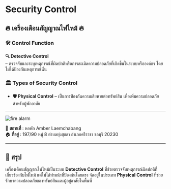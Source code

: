 # Security Control

## 🔥 เครื่องเตือนสัญญาณไฟไหม้ 🔥

### 🛠️ Control Function  
**🔍 Detective Control**  
– ตรวจจับและระบุเหตุการณ์ที่ผิดปกติหรือการละเมิดความปลอดภัยที่เกิดขึ้นในระบบหรือองค์กร โดยไม่ได้ป้องกันเหตุการณ์นั้น

### 🏛️ Types of Security Control 
- **🛡️ Physical Control** – เป็นการป้องกันความเสียหายต่อทรัพย์สิน เพื่อเพิ่มความปลอดภัยสำหรับผู้พักอาศัย

---

![fire alarm](/MyPhoto/fire.jpg)  

📍 **สถานที่** : หอพัก Amber Laemchabang  
🏠 **ที่อยู่** : 197/90 หมู่ 8 ตำบลทุ่งสุขลา อำเภอศรีราชา ชลบุรี 20230  

---

## 📌 สรุป
เครื่องเตือนสัญญาณไฟไหม้เป็นระบบ **Detective Control** ที่ช่วยตรวจจับเหตุการณ์ผิดปกติที่เกี่ยวข้องกับไฟไหม้ แต่ไม่ได้ทำหน้าที่ป้องกันโดยตรง จัดอยู่ในประเภท **Physical Control** ที่ช่วยรักษาความปลอดภัยของทรัพย์สินและผู้อยู่อาศัยในพื้นที่
